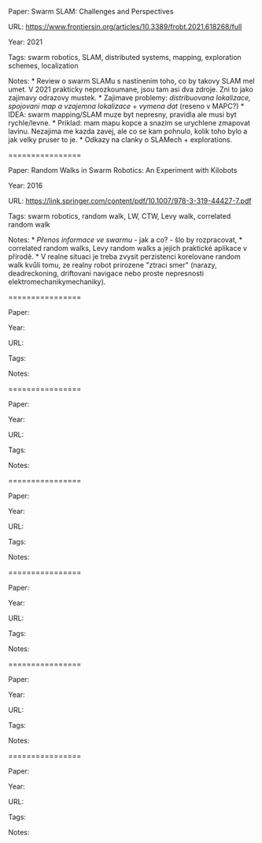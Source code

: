Paper: Swarm SLAM: Challenges and Perspectives

URL: https://www.frontiersin.org/articles/10.3389/frobt.2021.618268/full

Year: 2021

Tags: swarm robotics, SLAM, distributed systems, mapping, exploration schemes, localization

Notes: * Review o swarm SLAMu s nastinenim toho, co by takovy SLAM mel umet. V 2021 prakticky neprozkoumane, jsou tam asi dva zdroje. Zni to jako zajimavy odrazovy mustek. 
       * Zajimave problemy: *distribuovana lokalizace, spojovani map a vzajemna lokalizace* + *vymena dat* (reseno v MAPC?)
       * IDEA: swarm mapping/SLAM muze byt nepresny, pravidla ale musi byt rychle/levne. 
       * Priklad: mam mapu kopce a snazim se urychlene zmapovat lavinu. Nezajima me kazda zavej, ale co se kam pohnulo, kolik toho bylo a jak velky pruser to je. 
       * Odkazy na clanky o SLAMech + explorations.

================ 

Paper: Random Walks in Swarm Robotics: An Experiment with Kilobots

Year: 2016

URL: https://link.springer.com/content/pdf/10.1007/978-3-319-44427-7.pdf

Tags: swarm robotics, random walk, LW, CTW, Levy walk, correlated random walk

Notes:  * *Přenos informace ve swarmu* - jak a co? - šlo by rozpracovat, 
        * correlated random walks, Levy random walks a jejich praktické aplikace v přírodě.
        * V realne situaci je treba zvysit perzistenci korelovane random walk kvůli tomu, ze realny robot prirozene "ztraci smer" (narazy, deadreckoning, driftovani navigace nebo proste nepresnosti elektromechanikymechaniky). 

================

Paper: 

Year: 

URL: 

Tags: 

Notes: 

================

Paper: 

Year: 

URL: 

Tags: 

Notes: 

================

Paper: 

Year: 

URL: 

Tags: 

Notes: 

================

Paper: 

Year: 

URL: 

Tags: 

Notes: 

================

Paper: 

Year: 

URL: 

Tags: 

Notes: 

================

Paper: 

Year: 

URL: 

Tags: 

Notes: 